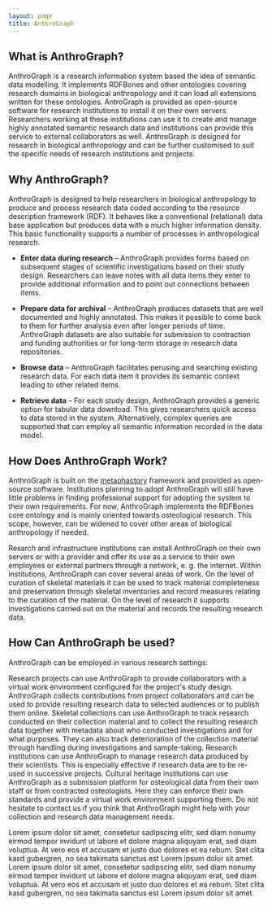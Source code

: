```yaml
---
layout: page
title: AnthroGraph
---
```




## What is AnthroGraph?
AnthroGraph is a research information system based the idea of semantic data modelling. It implements RDFBones and other ontologies covering research domains in biological anthropology and it can load all extensions written for these ontologies.
AntroGraph is provided as open-source software for research institutions to install it on their own servers. Researchers working at these institutions can use it to create and manage highly annotated semantic research data and institutions can provide this service to external collaborators as well.
AnthroGraph is designed for research in biological anthropology and can be further customised to suit the specific needs of research institutions and projects.

## Why AnthroGraph?
AnthroGraph is designed to help researchers in biological anthropology to produce and process research data coded according to the resource description framework (RDF). It behaves like a conventional (relational) data base application but produces data with a much higher information density. This basic functionality supports a number of processes in anthropological research.

* **Enter data during research** – AnthroGraph provides forms based on subsequent stages of scientific investigations based on their study design. Researchers can leave notes with all data items they enter to provide additional information and to point out connections between items.

* **Prepare data for archival** – AnthroGraph produces datasets that are well documented and highly annotated. This makes it possible to come back to them for further analysis even after  longer periods of time. AnthroGraph datasets are also suitable for submission to contraction and funding authorities or for long-term storage in research data repositories.

* **Browse data** – AnthroGraph facilitates perusing and searching existing research data. For each data item it provides its semantic context leading to other related items.
* **Retrieve data** – For each study design, AnthroGraph provides a generic option for tabular data download. This gives researchers quick access to data stored in the system. Alternatively, complex queries are supported that can employ all semantic information recorded in the data model.

## How Does AnthroGraph Work?
AnthroGraph is built on the [metaphactory](https://metaphacts.com/product) framework and provided as open-source software. Institutions planning to adopt AnthroGraph will still have little problems in finding professional support for adopting the system to their own requirements. For now, AnthroGraph implements the RDFBones core ontology and is mainly oriented towards osteological research. This scope, however, can be widened to cover other areas of biological anthropology if needed.

Resarch and infrastructure institutions can install AnthroGraph on their own servers or with a provider and offer its use as a service to their own employees or external partners through a network, e. g. the internet. Within institutions, AnthroGraph can cover several areas of work. On the level of curation of skeletal materials it can be used to track material completeness and preservation through skeletal inventories and record measures relating to the curation of the material. On the level of research it supports investigations carried out on the material and records the resulting research data.

## How Can AnthroGraph be used?
AnthroGraph can be employed in various research settings:

Research projects can use AnthroGraph to provide collaborators with a virtual work environment configured for the project's study design. AnthroGraph collects contributions from project collaborators and can be used to provide resulting research data to selected audiences or to publish them online.
Skeletal collections can use AnthroGraph to track research conducted on their collection material and to collect the resulting research data together with metadata about who conducted investigations and for what purposes. They can also track deterioration of the collection material through handling during investigations and sample-taking.
Research institutions can use AnthroGraph to manage research data produced by their scientists. This is especially effective if research data are to be re-used in successive projects.
Cultural heritage institutions can use AnthroGraph as a submission platform for osteological data from their own staff or from contracted osteologists. Here they can enforce their own standards and provide a virtual work environment supporting them.
Do not hesitate to contact us if you think that AnthroGraph might help with your collection and research data management needs.

Lorem ipsum dolor sit amet, consetetur sadipscing elitr, sed diam nonumy eirmod tempor invidunt ut labore et dolore magna aliquyam erat, sed diam voluptua. At vero eos et accusam et justo duo dolores et ea rebum. Stet clita kasd gubergren, no sea takimata sanctus est Lorem ipsum dolor sit amet. Lorem ipsum dolor sit amet, consetetur sadipscing elitr, sed diam nonumy eirmod tempor invidunt ut labore et dolore magna aliquyam erat, sed diam voluptua. At vero eos et accusam et justo duo dolores et ea rebum. Stet clita kasd gubergren, no sea takimata sanctus est Lorem ipsum dolor sit amet.
